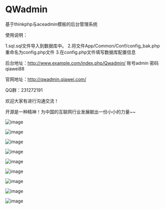 
# QWadmin
基于thinkphp与aceadmin模板的后台管理系统

使用说明：

1.sql.sql文件导入到数据库中。
2.将文件App/Common/Conf/config_bak.php 重命名为config.php文件
3.在config.php文件填写数据库配置信息

后台地址：http://www.example.com/index.php/Qwadmin/   账号admin  密码 qiawei88


官网地址：http://qwadmin.qiawei.com/

QQ群：231272191

欢迎大家有进行沟通交流！

开源是一种精神！为中国的互联网行业发展献出一份小小的力量~~

![image](https://github.com/qiaweicom/qwadmin/raw/master/screenshots/login.png)

![image](https://github.com/qiaweicom/qwadmin/raw/master/screenshots/index.png)

![image](https://github.com/qiaweicom/qwadmin/raw/master/screenshots/person.png)

![image](https://github.com/qiaweicom/qwadmin/raw/master/screenshots/member.png)

![image](https://github.com/qiaweicom/qwadmin/raw/master/screenshots/group.png)

![image](https://github.com/qiaweicom/qwadmin/raw/master/screenshots/Database.png)

![image](https://github.com/qiaweicom/qwadmin/raw/master/screenshots/new_add.png)

![image](https://github.com/qiaweicom/qwadmin/raw/master/screenshots/links.png)

![image](https://github.com/qiaweicom/qwadmin/raw/master/screenshots/menu.png)